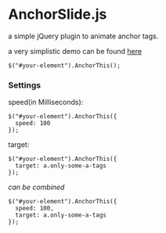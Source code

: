 # AnchorSlide.js

a simple jQuery plugin to animate anchor tags.

a very simplistic demo can be found [here](http://danieltamkin.github.io/AnchorSlide.js/)

`$("#your-element").AnchorThis();`
### Settings
speed(in Milliseconds):

```
$("#your-element").AnchorThis({
  speed: 100
});
```
target:

```
$("#your-element").AnchorThis({
  target: a.only-some-a-tags
});
```

_can be combined_
```
$("#your-element").AnchorThis({
  speed: 100,
  target: a.only-some-a-tags
});
```
